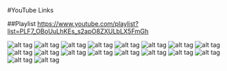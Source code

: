 #YouTube Links

##Playlist
https://www.youtube.com/playlist?list=PLF7_OBoUuLhKEs_s2apO8ZXULbLX5FmGh


![alt tag](https://github.com/TheHarlander/comp110-worksheets/blob/master/Worksheet%201/spacechem1.jpg)
![alt tag](https://github.com/TheHarlander/comp110-worksheets/blob/master/Worksheet%201/spacechem11.jpg)
![alt tag](https://github.com/TheHarlander/comp110-worksheets/blob/master/Worksheet%201/spacechem12.jpg)
![alt tag](https://github.com/TheHarlander/comp110-worksheets/blob/master/Worksheet%201/spacechem13.jpg)
![alt tag](https://github.com/TheHarlander/comp110-worksheets/blob/master/Worksheet%201/spacechem14.jpg)
![alt tag](https://github.com/TheHarlander/comp110-worksheets/blob/master/Worksheet%201/spacechem15.jpg)
![alt tag](https://github.com/TheHarlander/comp110-worksheets/blob/master/Worksheet%201/spacechem16.jpg)
![alt tag](https://github.com/TheHarlander/comp110-worksheets/blob/master/Worksheet%201/spacechem17.jpg)
![alt tag](https://github.com/TheHarlander/comp110-worksheets/blob/master/Worksheet%201/spacechem18.jpg)
![alt tag](https://github.com/TheHarlander/comp110-worksheets/blob/master/Worksheet%201/spacechem2.jpg)
![alt tag](https://github.com/TheHarlander/comp110-worksheets/blob/master/Worksheet%201/spacechem3.jpg)
![alt tag](https://github.com/TheHarlander/comp110-worksheets/blob/master/Worksheet%201/spacechem4.jpg)
![alt tag](https://github.com/TheHarlander/comp110-worksheets/blob/master/Worksheet%201/spacechem5.jpg)
![alt tag](https://github.com/TheHarlander/comp110-worksheets/blob/master/Worksheet%201/spacechem6.jpg)
![alt tag](https://github.com/TheHarlander/comp110-worksheets/blob/master/Worksheet%201/spacechem7.jpg)
![alt tag](https://github.com/TheHarlander/comp110-worksheets/blob/master/Worksheet%201/spacechem8.jpg)
![alt tag](https://github.com/TheHarlander/comp110-worksheets/blob/master/Worksheet%201/spacechem9.jpg)
![alt tag](https://github.com/TheHarlander/comp110-worksheets/blob/master/Worksheet%201/spacehcem10.jpg)

